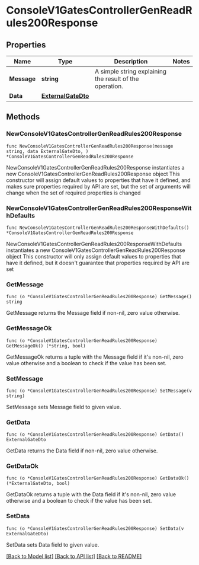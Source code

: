 # ConsoleV1GatesControllerGenReadRules200Response

## Properties

Name | Type | Description | Notes
------------ | ------------- | ------------- | -------------
**Message** | **string** | A simple string explaining the result of the operation. | 
**Data** | [**ExternalGateDto**](ExternalGateDto.md) |  | 

## Methods

### NewConsoleV1GatesControllerGenReadRules200Response

`func NewConsoleV1GatesControllerGenReadRules200Response(message string, data ExternalGateDto, ) *ConsoleV1GatesControllerGenReadRules200Response`

NewConsoleV1GatesControllerGenReadRules200Response instantiates a new ConsoleV1GatesControllerGenReadRules200Response object
This constructor will assign default values to properties that have it defined,
and makes sure properties required by API are set, but the set of arguments
will change when the set of required properties is changed

### NewConsoleV1GatesControllerGenReadRules200ResponseWithDefaults

`func NewConsoleV1GatesControllerGenReadRules200ResponseWithDefaults() *ConsoleV1GatesControllerGenReadRules200Response`

NewConsoleV1GatesControllerGenReadRules200ResponseWithDefaults instantiates a new ConsoleV1GatesControllerGenReadRules200Response object
This constructor will only assign default values to properties that have it defined,
but it doesn't guarantee that properties required by API are set

### GetMessage

`func (o *ConsoleV1GatesControllerGenReadRules200Response) GetMessage() string`

GetMessage returns the Message field if non-nil, zero value otherwise.

### GetMessageOk

`func (o *ConsoleV1GatesControllerGenReadRules200Response) GetMessageOk() (*string, bool)`

GetMessageOk returns a tuple with the Message field if it's non-nil, zero value otherwise
and a boolean to check if the value has been set.

### SetMessage

`func (o *ConsoleV1GatesControllerGenReadRules200Response) SetMessage(v string)`

SetMessage sets Message field to given value.


### GetData

`func (o *ConsoleV1GatesControllerGenReadRules200Response) GetData() ExternalGateDto`

GetData returns the Data field if non-nil, zero value otherwise.

### GetDataOk

`func (o *ConsoleV1GatesControllerGenReadRules200Response) GetDataOk() (*ExternalGateDto, bool)`

GetDataOk returns a tuple with the Data field if it's non-nil, zero value otherwise
and a boolean to check if the value has been set.

### SetData

`func (o *ConsoleV1GatesControllerGenReadRules200Response) SetData(v ExternalGateDto)`

SetData sets Data field to given value.



[[Back to Model list]](../README.md#documentation-for-models) [[Back to API list]](../README.md#documentation-for-api-endpoints) [[Back to README]](../README.md)


